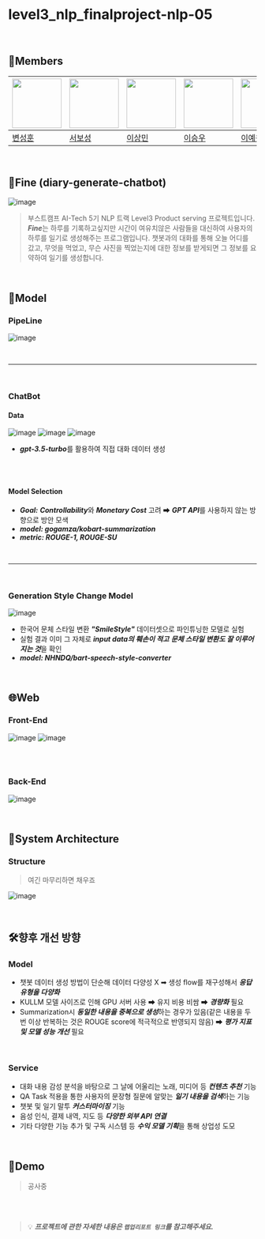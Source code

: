 # level3_nlp_finalproject-nlp-05

<br>

## 🐴Members

|<img src='https://avatars.githubusercontent.com/u/102334596?v=4' height=100 width=100px></img>|<img src='https://avatars.githubusercontent.com/u/86002769?v=4' height=100 width=100px></img>|<img src='https://avatars.githubusercontent.com/u/107304584?v=' height=100 width=100px></img>|<img src='https://avatars.githubusercontent.com/u/60664644?v=4' height=100 width=100px></img>|<img src='https://avatars.githubusercontent.com/u/126854237?v=4' height=100 width=100px></img>
| --- | --- | --- | --- | --- |
| [변성훈](https://github.com/DNA-B) | [서보성](https://github.com/Seoboseong) | [이상민](https://github.com/SangMini2) | [이승우](https://github.com/OLAOOT) | [이예원](https://github.com/aeongaewon) |

<br>

## 📎Fine (diary-generate-chatbot)

![image](https://github.com/boostcampaitech5/level3_nlp_finalproject-nlp-05/assets/102334596/44e2ad8d-2f4d-44ee-948f-39ebcd26f32d)



> 부스트캠프 AI-Tech 5기 NLP 트랙 Level3 Product serving 프로젝트입니다.
> ***Fine***는 하루를 기록하고싶지만 시간이 여유치않은 사람들을 대신하여 사용자의 하루를 일기로 생성해주는 프로그램입니다.
> 챗봇과의 대화를 통해 오늘 어디를 갔고, 무엇을 먹었고, 무슨 사진을 찍었는지에 대한 정보를 받게되면 그 정보를 요약하여 일기를 생성합니다.

<br>

## 🤖Model

### PipeLine
![image](https://github.com/boostcampaitech5/level3_nlp_finalproject-nlp-05/assets/102334596/409c5e01-b7a7-4c4f-8c4a-84a5379a0d1d)

<br>

---

<br>

### ChatBot
  #### Data
  ![image](https://github.com/boostcampaitech5/level3_nlp_finalproject-nlp-05/assets/102334596/e031fb2b-da54-4c04-b59e-78e1c7a97d50)
  ![image](https://github.com/boostcampaitech5/level3_nlp_finalproject-nlp-05/assets/102334596/e58f137f-0a5a-408c-a292-1ce92d23f373)
  ![image](https://github.com/boostcampaitech5/level3_nlp_finalproject-nlp-05/assets/102334596/283ecebf-ffa4-4614-ab7d-330ae1b706cf)
  + ***gpt-3.5-turbo***를 활용하여 직접 대화 데이터 생성
    
<br>
<br>
  
  #### Model Selection
  + ***Goal:*** ***Controllability***와 ***Monetary Cost*** 고려 ➡ ***GPT API***를 사용하지 않는 방향으로 방안 모색
  + ***model: gogamza/kobart-summarization***
  + ***metric: ROUGE-1, ROUGE-SU***
  
<br>

---

<br>

### Generation Style Change Model
![image](https://github.com/boostcampaitech5/level3_nlp_finalproject-nlp-05/assets/102334596/d21adcc3-5398-4cd6-9773-546ec281a87c)
+ 한국어 문체 스타일 변환 ***"SmileStyle"*** 데이터셋으로 파인튜닝한 모델로 실험
+ 실험 결과 이미 그 자체로 ***input data의 훼손이 적고*** ***문체 스타일 변환도 잘 이루어지는 것***을 확인
+ ***model: NHNDQ/bart-speech-style-converter***
  
<br>

## 🌐Web
### Front-End
![image](https://github.com/boostcampaitech5/level3_nlp_finalproject-nlp-05/assets/102334596/e7a8e0bb-fe8c-48d8-a08d-6ec1468e19b1)
![image](https://github.com/boostcampaitech5/level3_nlp_finalproject-nlp-05/assets/102334596/6198c3ea-4e36-44db-980c-a1a6f15c84fd)

<br>
<br>

### Back-End
![image](https://github.com/boostcampaitech5/level3_nlp_finalproject-nlp-05/assets/102334596/a6c794b1-6bb1-4127-b85c-bd6b08010acb)

<br>

## 📐System Architecture
### Structure
> 여긴 마무리하면 채우죠

![image](https://github.com/boostcampaitech5/level3_nlp_finalproject-nlp-05/assets/102334596/7b98f242-ed4a-444a-93fb-af4cf1b96f32)

<br>

## 🛠️향후 개선 방향
  ### Model
  + 챗봇 데이터 생성 방법이 단순해 데이터 다양성 Χ ➡ 생성 flow를 재구성해서 ***응답 유형을 다양화***
  + KULLM 모델 사이즈로 인해 GPU 서버 사용 ➡ 유지 비용 비쌈 ➡ ***경량화*** 필요
  + Summarization시 ***동일한 내용을 중복으로 생성***하는 경우가 있음(같은 내용을 두 번 이상 반복하는 것은 ROUGE score에 적극적으로 반영되지 않음) ➡ ***평가 지표 및 모델 성능 개선*** 필요

<br>

  ### Service
  + 대화 내용 감성 분석을 바탕으로 그 날에 어울리는 노래, 미디어 등 ***컨텐츠 추천*** 기능
  + QA Task 적용을 통한 사용자의 문장형 질문에 알맞는 ***일기 내용을 검색***하는 기능
  + 챗봇 및 일기 말투 ***커스터마이징*** 기능
  + 음성 인식, 결제 내역, 지도 등 ***다양한 외부 API 연결***
  + 기타 다양한 기능 추가 및 구독 시스템 등 ***수익 모델 기획***을 통해 상업성 도모

<br>

## 🧪Demo
> 공사중

<br>
<br>

> 💡 __*프로젝트에 관한 자세한 내용은 ```랩업리포트 링크```를 참고해주세요.*__

